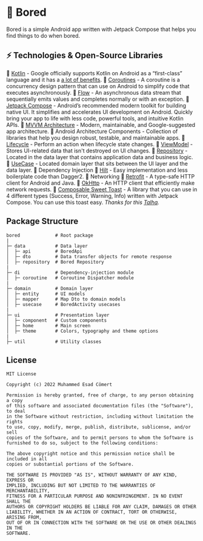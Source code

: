 # 🥱 Bored

Bored is a simple Android app written with Jetpack Compose that helps you find things to do when bored.

## ⚡ Technologies & Open-Source Libraries

🔸 [Kotlin](https://kotlinlang.org/) - Google officially supports Kotlin on Android as a “first-class” language and it has a [a lot of benefits](https://developer.android.com/kotlin).
🔸 [Coroutines](https://kotlinlang.org/docs/reference/coroutines-overview.html) - A coroutine is a concurrency design pattern that can use on Android to simplify code that executes asynchronously.
🔸 [Flow](https://kotlinlang.org/docs/flow.html) - An asynchronous data stream that sequentially emits values and completes normally or with an exception.
🔸 [Jetpack Compose](https://developer.android.com/jetpack/compose) - Android’s recommended modern toolkit for building native UI. It simplifies and accelerates UI development on Android. Quickly bring your app to life with less code, powerful tools, and intuitive Kotlin APIs.
🔸 [MVVM Architecture](https://developer.android.com/topic/architecture#recommended-app-arch) - Modern, maintainable, and Google-suggested app architecture.
🔸 Android Architecture Components - Collection of libraries that help you design robust, testable, and maintainable apps.
    🔹 [Lifecycle](https://developer.android.com/topic/libraries/architecture/lifecycle) - Perform an action when lifecycle state changes.
    🔹 [ViewModel](https://developer.android.com/topic/libraries/architecture/viewmodel) - Stores UI-related data that isn't destroyed on UI changes.
    🔹 [Repository](https://developer.android.com/topic/architecture/data-layer) - Located in the data layer that contains application data and business logic.
    🔹 [UseCase](https://developer.android.com/topic/architecture/domain-layer#use-cases-kotlin) - Located domain layer that sits between the UI layer and the data layer.
🔸 Dependency Injection
    🔹 [Hilt](https://developer.android.com/training/dependency-injection/hilt-android) - Easy implementation and less boilerplate code than Dagger2.
🔸 Networking
    🔹 [Retrofit](https://square.github.io/retrofit/) - A type-safe HTTP client for Android and Java.
    🔹 [OkHttp](https://square.github.io/okhttp/) - An HTTP client that efficiently make network requests.
🔸 [Composable Sweet Toast](https://github.com/tfaki/ComposableSweetToast) - A library that you can use in 4 different types (Success, Error, Warning, Info) written with Jetpack Compose. You can use this toast easy. *Thanks for this [Talha](https://github.com/tfaki).*

## Package Structure

```
bored             # Root package
|
├─ data           # Data layer
│  ├─ api         # BoredApi
│  ├─ dto         # Data transfer objects for remote response
│  ├─ repository  # Bored Repository
|
├─ di             # Dependency-injection module
│  ├─ coroutine   # Coroutine Dispatcher module
|
├─ domain         # Domain layer
│  ├─ entity      # UI models
│  ├─ mapper      # Map Dto to domain models
│  ├─ usecase     # BoredActivity usecases
|
├─ ui             # Presentation layer
│  ├─ component   # Custom components
│  ├─ home        # Main screen
│  ├─ theme       # Colors, typography and theme options
|
├─ util           # Utility classes
```

## License

```
MIT License

Copyright (c) 2022 Muhammed Esad Cömert

Permission is hereby granted, free of charge, to any person obtaining a copy
of this software and associated documentation files (the "Software"), to deal
in the Software without restriction, including without limitation the rights
to use, copy, modify, merge, publish, distribute, sublicense, and/or sell
copies of the Software, and to permit persons to whom the Software is
furnished to do so, subject to the following conditions:

The above copyright notice and this permission notice shall be included in all
copies or substantial portions of the Software.

THE SOFTWARE IS PROVIDED "AS IS", WITHOUT WARRANTY OF ANY KIND, EXPRESS OR
IMPLIED, INCLUDING BUT NOT LIMITED TO THE WARRANTIES OF MERCHANTABILITY,
FITNESS FOR A PARTICULAR PURPOSE AND NONINFRINGEMENT. IN NO EVENT SHALL THE
AUTHORS OR COPYRIGHT HOLDERS BE LIABLE FOR ANY CLAIM, DAMAGES OR OTHER
LIABILITY, WHETHER IN AN ACTION OF CONTRACT, TORT OR OTHERWISE, ARISING FROM,
OUT OF OR IN CONNECTION WITH THE SOFTWARE OR THE USE OR OTHER DEALINGS IN THE
SOFTWARE.
```
